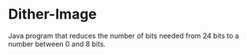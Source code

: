 # Dither-Image
Java program that reduces the number of bits needed from 24 bits to a number between 0 and 8 bits.
